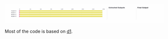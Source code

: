 <p align="center">
  <img src="assets/HEX_visualization_sample_2.gif" alt="demo" />
</p>

<!-- Write anything below this line (left intentionally blank) -->

Most of the code is based on [d1](https://github.com/dllm-reasoning/d1).